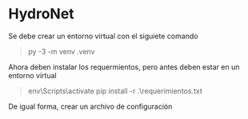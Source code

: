 # HydroNet

Se debe crear un entorno virtual con el siguiete comando
> py -3 -m venv .venv

Ahora deben instalar los requermientos, pero antes deben estar en un entorno virtual
> env\Scripts\activate
> pip install -r .\requerimientos.txt

De igual forma, crear un archivo de configuración